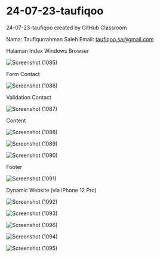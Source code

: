 # 24-07-23-taufiqoo
24-07-23-taufiqoo created by GitHub Classroom

Nama: Taufiqurrahman Saleh
Email: taufiqoo.sa@gmail.com

Halaman Index Windows Browser

![Screenshot (1085)](https://github.com/revou-fundamental-course/24-07-23-taufiqoo/assets/129559008/f380aee9-f80a-413f-bf4a-8a4b38659dad)

Form Contact

![Screenshot (1086)](https://github.com/revou-fundamental-course/24-07-23-taufiqoo/assets/129559008/7b43174b-0853-45a3-8e12-0131ca3a3935)

Validation Contact

![Screenshot (1087)](https://github.com/revou-fundamental-course/24-07-23-taufiqoo/assets/129559008/2edf58a3-2975-43d0-953e-939d6610a558)

Content

![Screenshot (1088)](https://github.com/revou-fundamental-course/24-07-23-taufiqoo/assets/129559008/aafdd5c0-03ae-47d7-b09e-630dee5c4644)

![Screenshot (1089)](https://github.com/revou-fundamental-course/24-07-23-taufiqoo/assets/129559008/6943e4db-24b7-4966-b93d-924df9908a35)

![Screenshot (1090)](https://github.com/revou-fundamental-course/24-07-23-taufiqoo/assets/129559008/3e053700-0e15-479f-b121-ea8cf1e6e9b5)

Footer

![Screenshot (1091)](https://github.com/revou-fundamental-course/24-07-23-taufiqoo/assets/129559008/2bd90a9e-f404-49ea-ade3-75edc34d2088)

Dynamic Website (via iPhone 12 Pro)

![Screenshot (1092)](https://github.com/revou-fundamental-course/24-07-23-taufiqoo/assets/129559008/412c89aa-ab39-4360-9801-7bef2260538c)

![Screenshot (1093)](https://github.com/revou-fundamental-course/24-07-23-taufiqoo/assets/129559008/8864d367-3aeb-43d2-a818-2abb74195fdb)

![Screenshot (1096)](https://github.com/revou-fundamental-course/24-07-23-taufiqoo/assets/129559008/1be1d399-fe88-43db-a2a1-6b097ff20b49)

![Screenshot (1094)](https://github.com/revou-fundamental-course/24-07-23-taufiqoo/assets/129559008/29dfaf4b-4910-4913-a676-903b69580659)

![Screenshot (1095)](https://github.com/revou-fundamental-course/24-07-23-taufiqoo/assets/129559008/a90ef091-ac5f-49ae-9494-702c906aa906)


